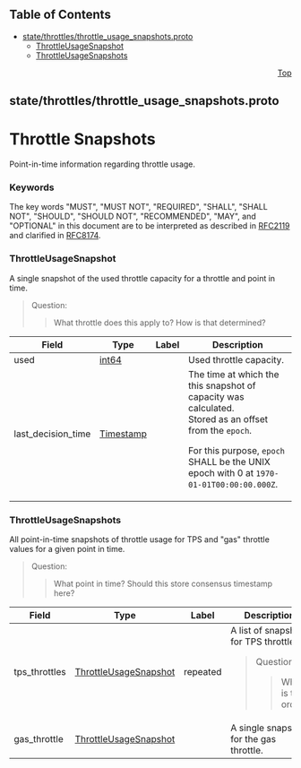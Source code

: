 ## Table of Contents

- [state/throttles/throttle_usage_snapshots.proto](#state_throttles_throttle_usage_snapshots-proto)
    - [ThrottleUsageSnapshot](#proto-ThrottleUsageSnapshot)
    - [ThrottleUsageSnapshots](#proto-ThrottleUsageSnapshots)
  



<a name="state_throttles_throttle_usage_snapshots-proto"></a>
<p align="right"><a href="#top">Top</a></p>

## state/throttles/throttle_usage_snapshots.proto
# Throttle Snapshots
Point-in-time information regarding throttle usage.

### Keywords
The key words "MUST", "MUST NOT", "REQUIRED", "SHALL", "SHALL NOT",
"SHOULD", "SHOULD NOT", "RECOMMENDED", "MAY", and "OPTIONAL" in this
document are to be interpreted as described in [RFC2119](https://www.ietf.org/rfc/rfc2119)
and clarified in [RFC8174](https://www.ietf.org/rfc/rfc8174).


<a name="proto-ThrottleUsageSnapshot"></a>

### ThrottleUsageSnapshot
A single snapshot of the used throttle capacity for a throttle and point in
time.

> Question:
>> What throttle does this apply to? How is that determined?


| Field | Type | Label | Description |
| ----- | ---- | ----- | ----------- |
| used | [int64](#int64) |  | Used throttle capacity. |
| last_decision_time | [Timestamp](#proto-Timestamp) |  | The time at which the this snapshot of capacity was calculated.<br/> Stored as an offset from the `epoch`. <p> For this purpose, `epoch` SHALL be the UNIX epoch with 0 at `1970-01-01T00:00:00.000Z`. |






<a name="proto-ThrottleUsageSnapshots"></a>

### ThrottleUsageSnapshots
All point-in-time snapshots of throttle usage for TPS and "gas" throttle
values for a given point in time.

> Question:
>> What point in time?  Should this store consensus timestamp here?


| Field | Type | Label | Description |
| ----- | ---- | ----- | ----------- |
| tps_throttles | [ThrottleUsageSnapshot](#proto-ThrottleUsageSnapshot) | repeated | A list of snapshots for TPS throttles. <p> <blockquote>Question:<blockquote>What is the order?</blockquote></blockquote> |
| gas_throttle | [ThrottleUsageSnapshot](#proto-ThrottleUsageSnapshot) |  | A single snapshot for the gas throttle. |





 <!-- end messages -->

 <!-- end enums -->

 <!-- end HasExtensions -->

 <!-- end services -->


